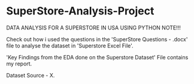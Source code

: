 # SuperStore-Analysis-Project
DATA ANALYSIS FOR A SUPERSTORE IN USA USING PYTHON
NOTE!!!

Check out how i used the questions in the 'SuperStore Questions - .docx' file to analyse the dataset in 'Superstore Excel File'.

'Key Findings from the EDA done on the Superstore Dataset' File contains my report.

Dataset Source - X. 
